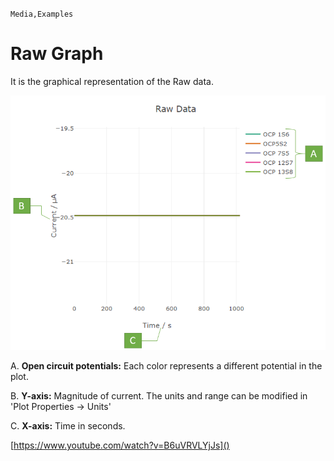 `Media,Examples`

# Raw Graph

It is the graphical representation of the Raw data.

![](RAW.png)

A. **Open circuit potentials:** Each color represents a different potential in the plot.

B. **Y-axis:** Magnitude of current. The units and range can be modified in 'Plot Properties -> Units'

C.  **X-axis:** Time in seconds.

[https://www.youtube.com/watch?v=B6uVRVLYjJs]()
